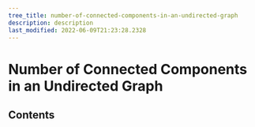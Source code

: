 ```yaml
---
tree_title: number-of-connected-components-in-an-undirected-graph
description: description
last_modified: 2022-06-09T21:23:28.2328
---
```


# Number of Connected Components in an Undirected Graph

## Contents
